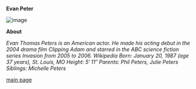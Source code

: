 **Evan Peter**

![image](https://github.com/user-attachments/assets/f7b5f047-7796-4e2f-8d7b-bb75d3262212)

**About**

*Evan Thomas Peters is an American actor. He made his acting debut in the 2004 drama film Clipping Adam and starred in the ABC science fiction series Invasion from 2005* 
*to 2006. Wikipedia*
*Born: January 20, 1987 (age 37 years), St. Louis, MO*
*Height: 5′ 11″*
*Parents: Phil Peters, Julie Peters*
*Siblings: Michelle Peters*

[main page](main.md)
